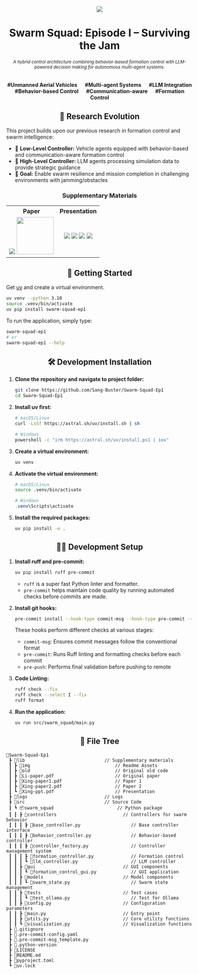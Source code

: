 <div align="center">
<a href="https://github.com/Sang-Buster/Swarm-Squad"><img src="lib/img/banner.png?raw=true" /></a>
<h1>Swarm Squad: Episode I – Surviving the Jam</h1>
<h6><small>A hybrid control architecture combining behavior-based formation control with LLM-powered decision making for autonomous multi-agent systems.</small></h6>
<p><b>#Unmanned Aerial Vehicles &emsp; #Multi-agent Systems &emsp; #LLM Integration<br/>#Behavior-based Control &emsp; #Communication-aware &emsp; #Formation Control</b></p>
</div>


<h2 align="center">🔬 Research Evolution</h2>

This project builds upon our previous research in formation control and swarm intelligence:

- 🚗 **Low-Level Controller:** Vehicle agents equipped with behavior-based and communication-aware formation control<br/>
- 🤖 **High-Level Controller:** LLM agents processing simulation data to provide strategic guidance<br/>
- 🎯 **Goal:** Enable swarm resilience and mission completion in challenging environments with jamming/obstacles

<h3 align="center">Supplementary Materials</h3>

<table>
  <tr>
    <th>Paper</th>
    <th>Presentation</th>
  </tr>
  <tr>
    <td align="center">
          <a href="https://github.com/Sang-Buster/Communication-aware-Formation-Control/blob/main/lib/Li-paper.pdf"><img src="lib/img/cover_paper.png?raw=true" /></a>
          <a href="https://github.com/Sang-Buster/Communication-aware-Formation-Control/blob/main/lib/Li-paper.pdf"><img src="https://img.shields.io/badge/View%20More-282c34?style=for-the-badge&logoColor=white" width="100" /></a>
    </td>
    <td align="center">
          <a href="https://github.com/Sang-Buster/Communication-aware-Formation-Control/blob/main/lib/Xing-ppt.pdf"><img src="lib/img/cover_ppt.png?raw=true" /></a>
          <a href="https://github.com/Sang-Buster/Communication-aware-Formation-Control/blob/main/lib/Xing-ppt.pdf"><img src="https://img.shields.io/badge/View%20Slides-282c34?style=for-the-badge&logoColor=white" /></a>   
          <a href="https://github.com/Sang-Buster/Communication-aware-Formation-Control/blob/main/lib/Xing-ppt.pdf"><img src="lib/img/cover_video.png?raw=true" /></a>
          <a href="https://github.com/Sang-Buster/Communication-aware-Formation-Control/assets/97267956/03072ecc-8218-40d9-a169-90774cb7c2ae"><img src="https://img.shields.io/badge/View%20Simulation%20Video-282c34?style=for-the-badge&logoColor=white" /></a>     
    </td>
  </tr>
</table>


<h2 align="center">🚀 Getting Started</h2>

Get [uv](https://docs.astral.sh/uv/getting-started/installation/) and create a virtual environment.
```bash
uv venv --python 3.10
source .venv/bin/activate
uv pip install swarm-squad-ep1
```

To run the application, simply type:
```bash
swarm-squad-ep1
# or
swarm-squad-ep1 --help
```


<div align="center">
  <h2>🛠️ Development Installation</h2>
</div>

1. **Clone the repository and navigate to project folder:**
   ```bash
   git clone https://github.com/Sang-Buster/Swarm-Squad-Ep1
   cd Swarm-Squad-Ep1
   ```

2. **Install uv first:**
   ```bash
   # macOS/Linux
   curl -LsSf https://astral.sh/uv/install.sh | sh
   ```

   ```bash
   # Windows
   powershell -c "irm https://astral.sh/uv/install.ps1 | iex"
   ```

3. **Create a virtual environment:**
   ```bash
   uv venv
   ```

4. **Activate the virtual environment:**
   ```bash
   # macOS/Linux
   source .venv/bin/activate
   ```

   ```powershell
   # Windows
   .venv\Scripts\activate
   ```

5. **Install the required packages:**
   ```bash
   uv pip install -e .
   ```

<div align="center">
  <h2>👨‍💻 Development Setup</h2>
</div>

1. **Install ruff and pre-commit:**
   ```bash
   uv pip install ruff pre-commit
   ```
   - `ruff` is a super fast Python linter and formatter.
   - `pre-commit` helps maintain code quality by running automated checks before commits are made.

2. **Install git hooks:**
   ```bash
   pre-commit install --hook-type commit-msg --hook-type pre-commit --hook-type pre-push
   ```

   These hooks perform different checks at various stages:
   - `commit-msg`: Ensures commit messages follow the conventional format
   - `pre-commit`: Runs Ruff linting and formatting checks before each commit
   - `pre-push`: Performs final validation before pushing to remote
  
3. **Code Linting:**
   ```bash
   ruff check --fix
   ruff check --select I --fix
   ruff format
   ```

4. **Run the application:**
   ```bash
   uv run src/swarm_squad/main.py
   ```


<h2 align="center">📁 File Tree</h2>

```
📂Swarm-Squad-Ep1
 ┣ 📂lib                              // Supplementary materials
 ┃ ┣ 📂img                                // Readme Assets
 ┃ ┣ 📂old                                // Original old code
 ┃ ┣ 📄Li-paper.pdf                       // Original paper
 ┃ ┣ 📄Xing-paper1.pdf                    // Paper 1
 ┃ ┣ 📄Xing-paper2.pdf                    // Paper 2
 ┃ ┗ 📄Xing-ppt.pdf                       // Presentation
 ┣ 📂logs                             // Logs
 ┣ 📂src                              // Source Code
 ┃ ┗ 📦swarm_squad                        // Python package
 ┃ ┃ ┣ 📂controllers                         // Controllers for swarm behavior
 ┃ ┃ ┃ ┣ 📄base_controller.py                   // Base controller interface
 ┃ ┃ ┃ ┣ 📄behavior_controller.py               // Behavior-based controller
 ┃ ┃ ┃ ┣ 📄controller_factory.py                // Controller management system
 ┃ ┃ ┃ ┣ 📄formation_controller.py              // Formation control
 ┃ ┃ ┃ ┗ 📄llm_controller.py                    // LLM controller
 ┃ ┃ ┣ 📂gui                                 // GUI components
 ┃ ┃ ┃ ┗ 📄formation_control_gui.py             // GUI application
 ┃ ┃ ┣ 📂models                              // Model components
 ┃ ┃ ┃ ┗ 📄swarm_state.py                       // Swarm state management
 ┃ ┃ ┣ 📂tests                               // Test cases
 ┃ ┃ ┃ ┗ 📄test_ollama.py                       // Test for Ollama
 ┃ ┃ ┣ 📄config.py                           // Configuration parameters
 ┃ ┃ ┣ 📄main.py                             // Entry point
 ┃ ┃ ┣ 📄utils.py                            // Core utility functions
 ┃ ┃ ┗ 📄visualization.py                    // Visualization functions
 ┣ 📄.gitignore
 ┣ 📄.pre-commit-config.yaml
 ┣ 📄.pre-commit-msg_template.py
 ┣ 📄.python-version
 ┣ 📄LICENSE
 ┣ 📄README.md
 ┣ 📄pyproject.toml
 ┗ 📄uv.lock
```
